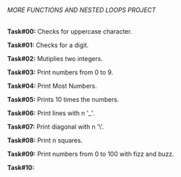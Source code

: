 ###### MORE FUNCTIONS AND NESTED LOOPS PROJECT

**Task#00:** Checks for uppercase character.

**Task#01:** Checks for a digit.

**Task#02:** Mutiplies two integers.

**Task#03:** Print numbers from 0 to 9.

**Task#04:** Print Most Numbers.

**Task#05:** Prints 10 times the numbers.

**Task#06:** Print lines with n '\_'.

**Task#07:** Print diagonal with n '\\'.

**Task#08:** Print n squares.

**Task#09:** Print numbers from 0 to 100 with fizz and buzz.

**Task#10:** 
